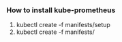 ### How to install kube-prometheus
1. kubectl create -f manifests/setup
2. kubectl create -f manifests/